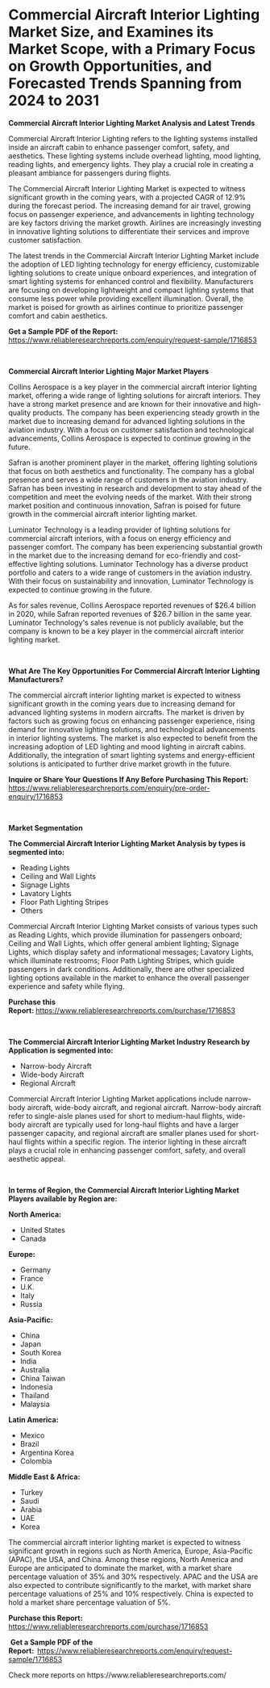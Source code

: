 <p><h1>Commercial Aircraft Interior Lighting Market Size, and Examines its Market Scope, with a Primary Focus on Growth Opportunities, and Forecasted Trends Spanning from 2024 to 2031</h1></p><p><strong>Commercial Aircraft Interior Lighting Market Analysis and Latest Trends</strong></p>
<p><p>Commercial Aircraft Interior Lighting refers to the lighting systems installed inside an aircraft cabin to enhance passenger comfort, safety, and aesthetics. These lighting systems include overhead lighting, mood lighting, reading lights, and emergency lights. They play a crucial role in creating a pleasant ambiance for passengers during flights.</p><p>The Commercial Aircraft Interior Lighting Market is expected to witness significant growth in the coming years, with a projected CAGR of 12.9% during the forecast period. The increasing demand for air travel, growing focus on passenger experience, and advancements in lighting technology are key factors driving the market growth. Airlines are increasingly investing in innovative lighting solutions to differentiate their services and improve customer satisfaction.</p><p>The latest trends in the Commercial Aircraft Interior Lighting Market include the adoption of LED lighting technology for energy efficiency, customizable lighting solutions to create unique onboard experiences, and integration of smart lighting systems for enhanced control and flexibility. Manufacturers are focusing on developing lightweight and compact lighting systems that consume less power while providing excellent illumination. Overall, the market is poised for growth as airlines continue to prioritize passenger comfort and cabin aesthetics.</p></p>
<p><strong>Get a Sample PDF of the Report:&nbsp;</strong> <a href="https://www.reliableresearchreports.com/enquiry/request-sample/1716853">https://www.reliableresearchreports.com/enquiry/request-sample/1716853</a></p>
<p>&nbsp;</p>
<p><strong>Commercial Aircraft Interior Lighting Major Market Players</strong></p>
<p><p>Collins Aerospace is a key player in the commercial aircraft interior lighting market, offering a wide range of lighting solutions for aircraft interiors. They have a strong market presence and are known for their innovative and high-quality products. The company has been experiencing steady growth in the market due to increasing demand for advanced lighting solutions in the aviation industry. With a focus on customer satisfaction and technological advancements, Collins Aerospace is expected to continue growing in the future.</p><p>Safran is another prominent player in the market, offering lighting solutions that focus on both aesthetics and functionality. The company has a global presence and serves a wide range of customers in the aviation industry. Safran has been investing in research and development to stay ahead of the competition and meet the evolving needs of the market. With their strong market position and continuous innovation, Safran is poised for future growth in the commercial aircraft interior lighting market.</p><p>Luminator Technology is a leading provider of lighting solutions for commercial aircraft interiors, with a focus on energy efficiency and passenger comfort. The company has been experiencing substantial growth in the market due to the increasing demand for eco-friendly and cost-effective lighting solutions. Luminator Technology has a diverse product portfolio and caters to a wide range of customers in the aviation industry. With their focus on sustainability and innovation, Luminator Technology is expected to continue growing in the future.</p><p>As for sales revenue, Collins Aerospace reported revenues of $26.4 billion in 2020, while Safran reported revenues of $26.7 billion in the same year. Luminator Technology's sales revenue is not publicly available, but the company is known to be a key player in the commercial aircraft interior lighting market.</p></p>
<p>&nbsp;</p>
<p><strong>What Are The Key Opportunities For Commercial Aircraft Interior Lighting Manufacturers?</strong></p>
<p><p>The commercial aircraft interior lighting market is expected to witness significant growth in the coming years due to increasing demand for advanced lighting systems in modern aircrafts. The market is driven by factors such as growing focus on enhancing passenger experience, rising demand for innovative lighting solutions, and technological advancements in interior lighting systems. The market is also expected to benefit from the increasing adoption of LED lighting and mood lighting in aircraft cabins. Additionally, the integration of smart lighting systems and energy-efficient solutions is anticipated to further drive market growth in the future.</p></p>
<p><strong>Inquire or Share Your Questions If Any Before Purchasing This Report:</strong> <a href="https://www.reliableresearchreports.com/enquiry/pre-order-enquiry/1716853">https://www.reliableresearchreports.com/enquiry/pre-order-enquiry/1716853</a></p>
<p>&nbsp;</p>
<p><strong>Market Segmentation</strong></p>
<p><strong>The Commercial Aircraft Interior Lighting Market Analysis by types is segmented into:</strong></p>
<p><ul><li>Reading Lights</li><li>Ceiling and Wall Lights</li><li>Signage Lights</li><li>Lavatory Lights</li><li>Floor Path Lighting Stripes</li><li>Others</li></ul></p>
<p><p>Commercial Aircraft Interior Lighting Market consists of various types such as Reading Lights, which provide illumination for passengers onboard; Ceiling and Wall Lights, which offer general ambient lighting; Signage Lights, which display safety and informational messages; Lavatory Lights, which illuminate restrooms; Floor Path Lighting Stripes, which guide passengers in dark conditions. Additionally, there are other specialized lighting options available in the market to enhance the overall passenger experience and safety while flying.</p></p>
<p><strong>Purchase this Report:&nbsp;</strong><a href="https://www.reliableresearchreports.com/purchase/1716853">https://www.reliableresearchreports.com/purchase/1716853</a></p>
<p>&nbsp;</p>
<p><strong>The Commercial Aircraft Interior Lighting Market Industry Research by Application is segmented into:</strong></p>
<p><ul><li>Narrow-body Aircraft</li><li>Wide-body Aircraft</li><li>Regional Aircraft</li></ul></p>
<p><p>Commercial Aircraft Interior Lighting Market applications include narrow-body aircraft, wide-body aircraft, and regional aircraft. Narrow-body aircraft refer to single-aisle planes used for short to medium-haul flights, wide-body aircraft are typically used for long-haul flights and have a larger passenger capacity, and regional aircraft are smaller planes used for short-haul flights within a specific region. The interior lighting in these aircraft plays a crucial role in enhancing passenger comfort, safety, and overall aesthetic appeal.</p></p>
<p>&nbsp;</p>
<p><strong>In terms of Region, the Commercial Aircraft Interior Lighting Market Players available by Region are:</strong></p>
<p>
    <p> <strong> North America: </strong>
        <ul>
            <li>United States</li>
            <li>Canada</li>
        </ul>
        </p> 
    <p> <strong> Europe: </strong>
        <ul>
            <li>Germany</li>
            <li>France</li>
            <li>U.K.</li>
            <li>Italy</li>
            <li>Russia</li>
        </ul>
        </p> 
    <p> <strong> Asia-Pacific: </strong>
        <ul>
            <li>China</li>
            <li>Japan</li>
            <li>South Korea</li>
            <li>India</li>
            <li>Australia</li>
            <li>China Taiwan</li>
            <li>Indonesia</li>
            <li>Thailand</li>
            <li>Malaysia</li>
        </ul>
        </p> 
    <p> <strong> Latin America: </strong>
        <ul>
            <li>Mexico</li>
            <li>Brazil</li>
            <li>Argentina Korea</li>
            <li>Colombia</li>
        </ul>
        </p> 
    <p> <strong> Middle East & Africa: </strong>
        <ul>
            <li>Turkey</li>
            <li>Saudi</li>
            <li>Arabia</li>
            <li>UAE</li>
            <li>Korea</li>
        </ul>
    </p>
    </p>
<p><p>The commercial aircraft interior lighting market is expected to witness significant growth in regions such as North America, Europe, Asia-Pacific (APAC), the USA, and China. Among these regions, North America and Europe are anticipated to dominate the market, with a market share percentage valuation of 35% and 30% respectively. APAC and the USA are also expected to contribute significantly to the market, with market share percentage valuations of 25% and 10% respectively. China is expected to hold a market share percentage valuation of 5%.</p></p>
<p><strong>Purchase this Report: </strong><a href="https://www.reliableresearchreports.com/purchase/1716853">https://www.reliableresearchreports.com/purchase/1716853</a></p>
<p>&nbsp;<strong>Get a Sample PDF of the Report:&nbsp;&nbsp;</strong><a href="https://www.reliableresearchreports.com/enquiry/request-sample/1716853">https://www.reliableresearchreports.com/enquiry/request-sample/1716853</a></p>
<p><strong></strong></p>
<p>Check more reports on https://www.reliableresearchreports.com/</p>
